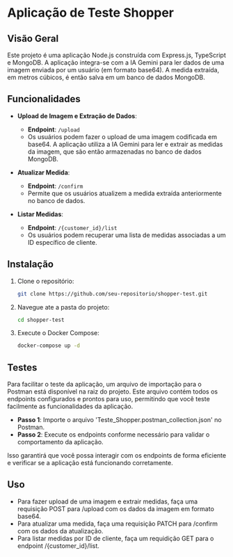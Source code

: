 # Aplicação de Teste Shopper

## Visão Geral

Este projeto é uma aplicação Node.js construída com Express.js, TypeScript e MongoDB. A aplicação integra-se com a IA Gemini para ler dados de uma imagem enviada por um usuário (em formato base64). A medida extraída, em metros cúbicos, é então salva em um banco de dados MongoDB.

## Funcionalidades

- **Upload de Imagem e Extração de Dados**: 
  - **Endpoint**: `/upload`
  - Os usuários podem fazer o upload de uma imagem codificada em base64. A aplicação utiliza a IA Gemini para ler e extrair as medidas da imagem, que são então armazenadas no banco de dados MongoDB.

- **Atualizar Medida**:
  - **Endpoint**: `/confirm`
  - Permite que os usuários atualizem a medida extraída anteriormente no banco de dados.

- **Listar Medidas**:
  - **Endpoint**: `/{customer_id}/list`
  - Os usuários podem recuperar uma lista de medidas associadas a um ID específico de cliente.

## Instalação

1. Clone o repositório:

   ```bash
   git clone https://github.com/seu-repositorio/shopper-test.git
   ```
2. Navegue ate a pasta do projeto:
   ```bash
   cd shopper-test
   ```
3. Execute o Docker Compose:
   ```bash
   docker-compose up -d
   ```
## Testes

Para facilitar o teste da aplicação, um arquivo de importação para o Postman está disponível na raiz do projeto. Este arquivo contém todos os endpoints configurados e prontos para uso, permitindo que você teste facilmente as funcionalidades da aplicação.

- **Passo 1**: Importe o arquivo 'Teste_Shopper.postman_collection.json' no Postman.
- **Passo 2**: Execute os endpoints conforme necessário para validar o comportamento da aplicação.

Isso garantirá que você possa interagir com os endpoints de forma eficiente e verificar se a aplicação está funcionando corretamente.

## Uso
- Para fazer upload de uma imagem e extrair medidas, faça uma requisição POST para /upload com os dados da imagem em formato base64.
- Para atualizar uma medida, faça uma requisição PATCH para /confirm com os dados da atualização.
- Para listar medidas por ID de cliente, faça um requidição GET para o endpoint /{customer_id}/list.

